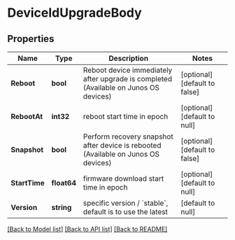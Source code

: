# DeviceIdUpgradeBody

## Properties
Name | Type | Description | Notes
------------ | ------------- | ------------- | -------------
**Reboot** | **bool** | Reboot device immediately after upgrade is completed (Available on Junos OS devices) | [optional] [default to false]
**RebootAt** | **int32** | reboot start time in epoch | [optional] [default to null]
**Snapshot** | **bool** | Perform recovery snapshot after device is rebooted (Available on Junos OS devices) | [optional] [default to false]
**StartTime** | **float64** | firmware download start time in epoch | [optional] [default to null]
**Version** | **string** | specific version / &#x60;stable&#x60;, default is to use the latest | [default to null]

[[Back to Model list]](../README.md#documentation-for-models) [[Back to API list]](../README.md#documentation-for-api-endpoints) [[Back to README]](../README.md)

